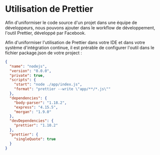 # Utilisation de Prettier

Afin d'uniformiser le code source d'un projet dans une équipe de développeurs, nous pouvons ajouter dans le workflow de développement, l'outil
Prettier, développé par Facebook.

Afin d'uniformiser l'utilisation de Prettier dans votre IDE et dans votre système d'intégration continue, il est prérable de configurer l'outil dans le
fichier package.json de votre project :

```json
{
  "name": "nodejs",
  "version": "0.0.0",
  "private": true,
  "scripts": {
    "start": "node ./app/index.js",
    "format": "prettier --write \"app/**/*.js\""
  },
  "dependencies": {
    "body-parser": "1.18.2",
    "express": "4.15.5",
    "morgan": "1.9.0"
  },
  "devDependencies": {
    "prettier": "1.10.2"
  },
  "prettier": {
    "singleQuote": true
  }
}
```
